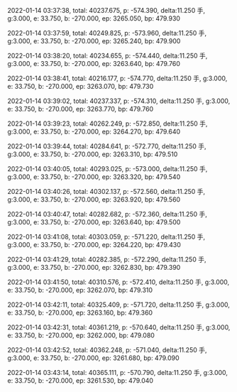 2022-01-14 03:37:38, total: 40237.675, p: -574.390, delta:11.250 手, g:3.000, e: 33.750, b: -270.000, ep: 3265.050, bp: 479.930

2022-01-14 03:37:59, total: 40249.825, p: -573.960, delta:11.250 手, g:3.000, e: 33.750, b: -270.000, ep: 3265.240, bp: 479.900

2022-01-14 03:38:20, total: 40234.655, p: -574.440, delta:11.250 手, g:3.000, e: 33.750, b: -270.000, ep: 3263.640, bp: 479.760

2022-01-14 03:38:41, total: 40216.177, p: -574.770, delta:11.250 手, g:3.000, e: 33.750, b: -270.000, ep: 3263.070, bp: 479.730

2022-01-14 03:39:02, total: 40237.337, p: -574.310, delta:11.250 手, g:3.000, e: 33.750, b: -270.000, ep: 3263.770, bp: 479.760

2022-01-14 03:39:23, total: 40262.249, p: -572.850, delta:11.250 手, g:3.000, e: 33.750, b: -270.000, ep: 3264.270, bp: 479.640

2022-01-14 03:39:44, total: 40284.641, p: -572.770, delta:11.250 手, g:3.000, e: 33.750, b: -270.000, ep: 3263.310, bp: 479.510

2022-01-14 03:40:05, total: 40293.025, p: -573.000, delta:11.250 手, g:3.000, e: 33.750, b: -270.000, ep: 3263.320, bp: 479.540

2022-01-14 03:40:26, total: 40302.137, p: -572.560, delta:11.250 手, g:3.000, e: 33.750, b: -270.000, ep: 3263.920, bp: 479.560

2022-01-14 03:40:47, total: 40282.682, p: -572.360, delta:11.250 手, g:3.000, e: 33.750, b: -270.000, ep: 3263.640, bp: 479.500

2022-01-14 03:41:08, total: 40303.059, p: -571.220, delta:11.250 手, g:3.000, e: 33.750, b: -270.000, ep: 3264.220, bp: 479.430

2022-01-14 03:41:29, total: 40282.385, p: -572.290, delta:11.250 手, g:3.000, e: 33.750, b: -270.000, ep: 3262.830, bp: 479.390

2022-01-14 03:41:50, total: 40310.576, p: -572.410, delta:11.250 手, g:3.000, e: 33.750, b: -270.000, ep: 3262.070, bp: 479.310

2022-01-14 03:42:11, total: 40325.409, p: -571.720, delta:11.250 手, g:3.000, e: 33.750, b: -270.000, ep: 3263.160, bp: 479.360

2022-01-14 03:42:31, total: 40361.219, p: -570.640, delta:11.250 手, g:3.000, e: 33.750, b: -270.000, ep: 3262.000, bp: 479.080

2022-01-14 03:42:52, total: 40362.248, p: -571.040, delta:11.250 手, g:3.000, e: 33.750, b: -270.000, ep: 3261.680, bp: 479.090

2022-01-14 03:43:14, total: 40365.111, p: -570.790, delta:11.250 手, g:3.000, e: 33.750, b: -270.000, ep: 3261.530, bp: 479.040